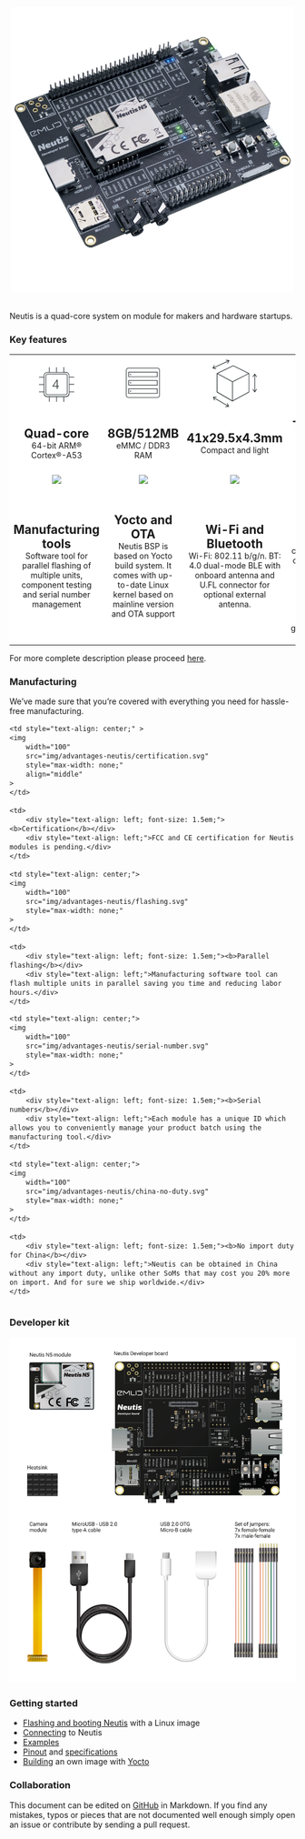 <div style="text-align: center;"><img src="img/neutis.png" style="width: 500px;"></div><br>


Neutis is a quad-core system on module for makers and hardware startups.

### Key features

<table id="index_features" style="border: 0;">
<tbody style="background-color: #fff;">
<tr>

<td style="text-align: center;">
  <img
    width="100"
    src="img/quadcore.svg"
    style="max-width: none;"
    align="middle"
  >
</td>

<td style="text-align: center;">
  <img
    width="100"
    src="img/ram.svg"
    style="max-width: none;"
  >
</td>

<td style="text-align: center;">
  <img
    width="100"
    src="img/dimensions.svg"
    style="max-width: none;"
  >
</td>

<td style="text-align: center;">
  <img
    width="100"
    src="img/temp.svg"
    style="max-width: none;"
  >
</td>
</tr>

<tr>

<td>
  <div style="text-align: center; font-size: 1.5em;"><b>Quad-core</b></div>
  <div style="text-align: center;"> 64-bit ARM® Cortex®-A53</div>
</td>

<td>
  <div style="text-align: center; font-size: 1.5em;"><b>8GB/512MB</b></div>
  <div style="text-align: center;">eMMC / DDR3 RAM</div>
</td>

<td>
  <div style="text-align: center; font-size: 1.5em;"><b>41x29.5x4.3mm</b></div>
  <div style="text-align: center;">Compact and light</div>
</td>

<td>
  <div style="text-align: center; font-size: 1.5em;"><b>-20...+70 °C</b></div>
  <div style="text-align: center;">Extended temperature range</div>
</tr>
<tr>

<td style="text-align: center;">
  <img
    width="100"
    src="../../img/mfg-tools.svg"
    style="max-width: none;"
  >
</td>

<td style="text-align: center;">
  <img
    width="100"
    src="../../img/firmware.svg"
    style="max-width: none;"
  >
</td>

<td style="text-align: center;">
  <img
    width="100"
    src="../../img/wireless.svg"
    style="max-width: none;"
  >
</td>

<td style="text-align: center;">
  <img
    width="100"
    src="../../img/cryptochip.svg"
    style="max-width: none;"
  >
</td>

</tr>
<tr>
<td>
  <div style="text-align: center; font-size: 1.5em;"><b>Manufacturing tools</b></div>
  <div style="text-align: center;">
    Software tool for parallel
    flashing of multiple units, component testing and serial number management</td>
 </div>

<td>
  <div style="text-align: center; font-size: 1.5em;"><b>Yocto and OTA</b></div>
  <div style="text-align: center;">
    Neutis BSP is based on Yocto build system. It comes with up-to-date Linux kernel based on mainline version and OTA support
  </div>

</td>
<td>
  <div style="text-align: center; font-size: 1.5em;"><b>Wi-Fi and Bluetooth</b></div>
  <div style="text-align: center;">
    Wi-Fi: 802.11 b/g/n.
    BT: 4.0 dual-mode BLE with onboard antenna and U.FL connector for optional external antenna.</td>
  </div>

<td>
  <div style="text-align: center; font-size: 1.5em;"><b>Secure element</b></div>
  <div style="text-align: center;">
    Tamper-resistant dedicated crypto chip for cryptographic keys and unique ID storage, hashing, random number generation and more
  </div>

</td>
</tr>
</tbody>
</table>

For more complete description please proceed [here](specs/features.md).

### Manufacturing

We’ve made sure that you’re covered with everything you need for hassle-free manufacturing.

<table id="index_manufacturing" style="border: 0;">
<tbody style="background-color: #fff;">

<tr>

    <td style="text-align: center;" >
    <img
        width="100"
        src="img/advantages-neutis/certification.svg"
        style="max-width: none;"
        align="middle"
    >
    </td>

    <td>
        <div style="text-align: left; font-size: 1.5em;"><b>Certification</b></div>
        <div style="text-align: left;">FCC and CE certification for Neutis modules is pending.</div>
    </td>

    <td style="text-align: center;">
    <img
        width="100"
        src="img/advantages-neutis/flashing.svg"
        style="max-width: none;"
    >
    </td>

    <td>
        <div style="text-align: left; font-size: 1.5em;"><b>Parallel flashing</b></div>
        <div style="text-align: left;">Manufacturing software tool can flash multiple units in parallel saving you time and reducing labor hours.</div>
    </td>

</tr>

<tr>

    <td style="text-align: center;">
    <img
        width="100"
        src="img/advantages-neutis/serial-number.svg"
        style="max-width: none;"
    >
    </td>

    <td>
        <div style="text-align: left; font-size: 1.5em;"><b>Serial numbers</b></div>
        <div style="text-align: left;">Each module has a unique ID which allows you to conveniently manage your product batch using the manufacturing tool.</div>
    </td>

    <td style="text-align: center;">
    <img
        width="100"
        src="img/advantages-neutis/china-no-duty.svg"
        style="max-width: none;"
    >
    </td>

    <td>
        <div style="text-align: left; font-size: 1.5em;"><b>No import duty for China</b></div>
        <div style="text-align: left;">Neutis can be obtained in China without any import duty, unlike other SoMs that may cost you 20% more on import. And for sure we ship worldwide.</div>
    </td>
</tr>
</tbody>
</table>

### Developer kit

![scheme](img/package_contents.png)</a>

### Getting started

- [Flashing and booting Neutis](quickstart/quickstart.md) with a Linux image
- [Connecting](connectivity/connectivity.md) to Neutis
- [Examples](examples/gpio.md)
- [Pinout](pinout/neutis.md) and [specifications](specs/features.md)
- [Building](yocto/tutorial.md) an own image with [Yocto](yocto/why.md)

### Collaboration

This document can be edited on [GitHub](https://github.com/Neutis/neutis-docs) in Markdown. If you find any mistakes, typos or pieces that are not documented well enough simply open an issue or contribute by sending a pull request.
